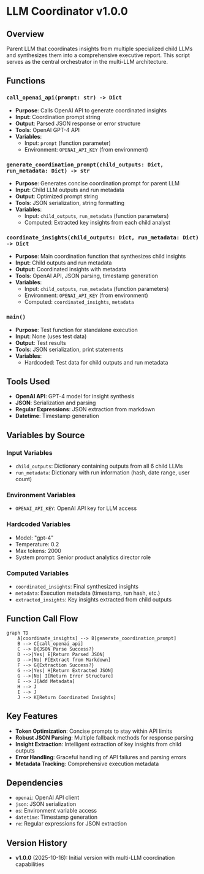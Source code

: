 # LLM Coordinator v1.0.0

## Overview
Parent LLM that coordinates insights from multiple specialized child LLMs and synthesizes them into a comprehensive executive report. This script serves as the central orchestrator in the multi-LLM architecture.

## Functions

### `call_openai_api(prompt: str) -> Dict`
- **Purpose**: Calls OpenAI API to generate coordinated insights
- **Input**: Coordination prompt string
- **Output**: Parsed JSON response or error structure
- **Tools**: OpenAI GPT-4 API
- **Variables**: 
  - Input: `prompt` (function parameter)
  - Environment: `OPENAI_API_KEY` (from environment)

### `generate_coordination_prompt(child_outputs: Dict, run_metadata: Dict) -> str`
- **Purpose**: Generates concise coordination prompt for parent LLM
- **Input**: Child LLM outputs and run metadata
- **Output**: Optimized prompt string
- **Tools**: JSON serialization, string formatting
- **Variables**:
  - Input: `child_outputs`, `run_metadata` (function parameters)
  - Computed: Extracted key insights from each child analyst

### `coordinate_insights(child_outputs: Dict, run_metadata: Dict) -> Dict`
- **Purpose**: Main coordination function that synthesizes child insights
- **Input**: Child outputs and run metadata
- **Output**: Coordinated insights with metadata
- **Tools**: OpenAI API, JSON parsing, timestamp generation
- **Variables**:
  - Input: `child_outputs`, `run_metadata` (function parameters)
  - Environment: `OPENAI_API_KEY` (from environment)
  - Computed: `coordinated_insights`, `metadata`

### `main()`
- **Purpose**: Test function for standalone execution
- **Input**: None (uses test data)
- **Output**: Test results
- **Tools**: JSON serialization, print statements
- **Variables**:
  - Hardcoded: Test data for child outputs and run metadata

## Tools Used
- **OpenAI API**: GPT-4 model for insight synthesis
- **JSON**: Serialization and parsing
- **Regular Expressions**: JSON extraction from markdown
- **Datetime**: Timestamp generation

## Variables by Source

### Input Variables
- `child_outputs`: Dictionary containing outputs from all 6 child LLMs
- `run_metadata`: Dictionary with run information (hash, date range, user count)

### Environment Variables
- `OPENAI_API_KEY`: OpenAI API key for LLM access

### Hardcoded Variables
- Model: "gpt-4"
- Temperature: 0.2
- Max tokens: 2000
- System prompt: Senior product analytics director role

### Computed Variables
- `coordinated_insights`: Final synthesized insights
- `metadata`: Execution metadata (timestamp, run hash, etc.)
- `extracted_insights`: Key insights extracted from child outputs

## Function Call Flow

```mermaid
graph TD
    A[coordinate_insights] --> B[generate_coordination_prompt]
    B --> C[call_openai_api]
    C --> D{JSON Parse Success?}
    D -->|Yes| E[Return Parsed JSON]
    D -->|No| F[Extract from Markdown]
    F --> G{Extraction Success?}
    G -->|Yes| H[Return Extracted JSON]
    G -->|No| I[Return Error Structure]
    E --> J[Add Metadata]
    H --> J
    I --> J
    J --> K[Return Coordinated Insights]
```

## Key Features
- **Token Optimization**: Concise prompts to stay within API limits
- **Robust JSON Parsing**: Multiple fallback methods for response parsing
- **Insight Extraction**: Intelligent extraction of key insights from child outputs
- **Error Handling**: Graceful handling of API failures and parsing errors
- **Metadata Tracking**: Comprehensive execution metadata

## Dependencies
- `openai`: OpenAI API client
- `json`: JSON serialization
- `os`: Environment variable access
- `datetime`: Timestamp generation
- `re`: Regular expressions for JSON extraction

## Version History
- **v1.0.0** (2025-10-16): Initial version with multi-LLM coordination capabilities
